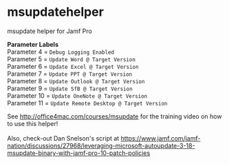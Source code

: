# msupdatehelper
msupdate helper for Jamf Pro

<b>Parameter Labels</b><br>
Parameter 4 = `Debug Logging Enabled`<br/>
Parameter 5 = `Update Word @ Target Version`<br/>
Parameter 6 = `Update Excel @ Target Version`<br/>
Parameter 7 = `Update PPT @ Target Version`<br/>
Parameter 8 = `Update Outlook @ Target Version`<br/>
Parameter 9 = `Update SfB @ Target Version`<br/>
Parameter 10 = `Update OneNote @ Target Version`<br/>
Parameter 11 = `Update Remote Desktop @ Target Version`<br/>

See http://office4mac.com/courses/msupdate for the training video on how to use this helper!<br/><br/>
Also, check-out Dan Snelson's script at https://www.jamf.com/jamf-nation/discussions/27968/leveraging-microsoft-autoupdate-3-18-msupdate-binary-with-jamf-pro-10-patch-policies
